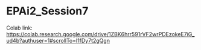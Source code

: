 # EPAi2_Session7

Colab link:    https://colab.research.google.com/drive/1ZBK6hrr591rVF2wrPDEzokeE7iG_ud4b?authuser=1#scrollTo=l1fDy7t2gQgn

